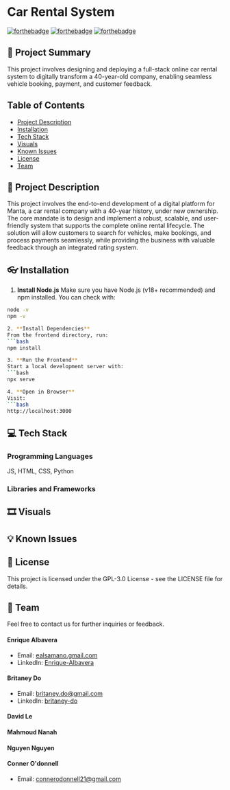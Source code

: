 # Car Rental System

[![forthebadge](https://forthebadge.com/images/badges/uses-html.svg)](https://forthebadge.com)
[![forthebadge](https://forthebadge.com/images/badges/uses-css.svg)](https://forthebadge.com)
[![forthebadge](https://forthebadge.com/images/badges/made-with-javascript.svg)](https://forthebadge.com)

## 📰 Project Summary

This project involves designing and deploying a full-stack online car rental system to digitally transform a 40-year-old company, enabling seamless vehicle booking, payment, and customer feedback.

## Table of Contents

- [Project Description](#-project-description)
- [Installation](#-usage)
- [Tech Stack](#-tech-stack)
- [Visuals](#%EF%B8%8F-visuals)
- [Known Issues](#-known-issues)
- [License](#-license)
- [Team](#-team)


## 🔖 Project Description
This project involves the end-to-end development of a digital platform for Manta, a car rental company with a 40-year history, under new ownership. The core mandate is to design and implement a robust, scalable, and user-friendly system that supports the complete online rental lifecycle. The solution will allow customers to search for vehicles, make bookings, and process payments seamlessly, while providing the business with valuable feedback through an integrated rating system.

## 👓 Installation
1. **Install Node.js**
Make sure you have Node.js
 (v18+ recommended) and npm installed.
You can check with:

```bash
node -v
npm -v

2. **Install Dependencies**
From the frontend directory, run:
```bash
npm install

3. **Run the Frontend**
Start a local development server with:
```bash
npx serve

4. **Open in Browser**
Visit:
```bash
http://localhost:3000
```

## 💻 Tech Stack

### Programming Languages
JS, HTML, CSS, Python

### Libraries and Frameworks


## 🎞️ Visuals


## 💡 Known Issues


## 📝 License
This project is licensed under the GPL-3.0 License - see the LICENSE file for details.

## 👥 Team
Feel free to contact us for further inquiries or feedback.

#### Enrique Albavera
- Email: [ealsamano.gmail.com](mailto:ealsamano@gmail.com)
- LinkedIn: [Enrique-Albavera](https://www.linkedin.com/in/enrique-albavera-405218387/)

#### Britaney Do
- Email: [britaney.do@gmail.com](mailto:britaney.do@gmail.com)
- LinkedIn: [britaney-do](https://linkedin.com/in/britaney-do-6866a9230/)

#### David Le

#### Mahmoud Nanah

#### Nguyen Nguyen

#### Conner O'donnell
- Email: [connerodonnell21@gmail.com](mailto:connerodonnell21@gmail.com)

